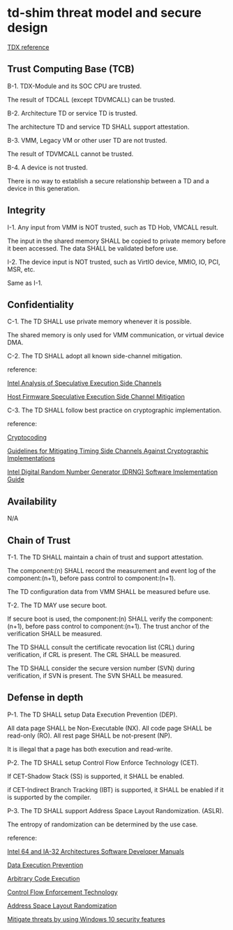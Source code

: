 # td-shim threat model and secure design

[TDX reference](https://www.intel.com/content/www/us/en/developer/articles/technical/intel-trust-domain-extensions.html)

## Trust Computing Base (TCB)

B-1. TDX-Module and its SOC CPU are trusted.

The result of TDCALL (except TDVMCALL) can be trusted.

B-2. Architecture TD or service TD is trusted.

The architecture TD and service TD SHALL support attestation.

B-3. VMM, Legacy VM or other user TD are not trusted.

The result of TDVMCALL cannot be trusted.

B-4. A device is not trusted.

There is no way to establish a secure relationship between a TD and a device in this generation.

## Integrity

I-1. Any input from VMM is NOT trusted, such as TD Hob, VMCALL result.

The input in the shared memory SHALL be copied to private memory before it been accessed.
The data SHALL be validated before use.

I-2. The device input is NOT trusted, such as VirtIO device, MMIO, IO, PCI, MSR, etc.

Same as I-1.

## Confidentiality

C-1. The TD SHALL use private memory whenever it is possible.

The shared memory is only used for VMM communication, or virtual device DMA.

C-2. The TD SHALL adopt all known side-channel mitigation.

reference:

[Intel Analysis of Speculative Execution Side Channels](https://www.intel.com/content/www/us/en/developer/articles/technical/software-security-guidance/technical-documentation/analysis-speculative-execution-side-channels.html)

[Host Firmware Speculative Execution Side Channel Mitigation](https://www.intel.com/content/www/us/en/developer/articles/technical/software-security-guidance/technical-documentation/host-firmware-speculative-side-channel-mitigation.html)

C-3. The TD SHALL follow best practice on cryptographic implementation.

reference:

[Cryptocoding](https://github.com/veorq/cryptocoding)

[Guidelines for Mitigating Timing Side Channels Against Cryptographic Implementations](https://www.intel.com/content/www/us/en/developer/articles/technical/software-security-guidance/secure-coding/mitigate-timing-side-channel-crypto-implementation.html)

[Intel Digital Random Number Generator (DRNG) Software Implementation Guide](https://www.intel.com/content/www/us/en/developer/articles/guide/intel-digital-random-number-generator-drng-software-implementation-guide.html)

## Availability

N/A

## Chain of Trust

T-1. The TD SHALL maintain a chain of trust and support attestation.

The component:(n) SHALL record the measurement and event log of the component:(n+1), before pass control to component:(n+1).

The TD configuration data from VMM SHALL be measured befure use.

T-2. The TD MAY use secure boot.

If secure boot is used, the component:(n) SHALL verify the component:(n+1), before pass control to component:(n+1).
The trust anchor of the verification SHALL be measured.

The TD SHALL consult the certificate revocation list (CRL) during verification, if CRL is present.
The CRL SHALL be measured.

The TD SHALL consider the secure version number (SVN) during verification, if SVN is present.
The SVN SHALL be measured.

## Defense in depth

P-1. The TD SHALL setup Data Execution Prevention (DEP).

All data page SHALL be Non-Executable (NX). All code page SHALL be read-only (RO). All rest page SHALL be not-present (NP).

It is illegal that a page has both execution and read-write.

P-2. The TD SHALL setup Control Flow Enforce Technology (CET).

If CET-Shadow Stack (SS) is supported, it SHALL be enabled.

if CET-Indirect Branch Tracking (IBT) is supported, it SHALL be enabled if it is supported by the compiler.

P-3. The TD SHALL support Address Space Layout Randomization. (ASLR).

The entropy of randomization can be determined by the use case.

reference:

[Intel 64 and IA-32 Architectures Software Developer Manuals](https://www.intel.com/content/www/us/en/developer/articles/technical/intel-sdm.html)

[Data Execution Prevention](https://docs.microsoft.com/en-us/windows/win32/memory/data-execution-prevention)

[Arbitrary Code Execution](https://academic.microsoft.com/topic/2779004763)

[Control Flow Enforcement Technology](https://www.intel.com/content/www/us/en/developer/articles/technical/technical-look-control-flow-enforcement-technology.html)

[Address Space Layout Randomization](https://techcommunity.microsoft.com/t5/windows-security/turn-on-mandatory-aslr-in-windows-security/m-p/1186989)

[Mitigate threats by using Windows 10 security features](https://docs.microsoft.com/en-us/windows/security/threat-protection/overview-of-threat-mitigations-in-windows-10)
